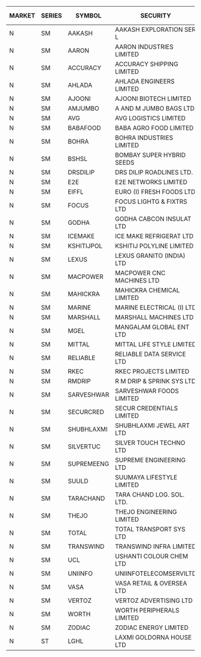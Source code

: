 


| MARKET | SERIES | SYMBOL | SECURITY | PREV CL PR | OPEN PRICE | HIGH PRICE | LOW PRICE | CLOSE PRICE | NET TRDVAL | NET TRDQTY | CORP IND | HI 52 WK | LO 52 WK |
| ----- | ----- | ----- | ----- | ----- | ----- | ----- | ----- | ----- | ----- | ----- | ----- | ----- | ----- |
| N | SM | AAKASH | AAKASH EXPLORATION SER L | 23.30 | 22.15 | 22.15 | 22.15 | 22.15 | 66450.00 | 3000 |  | 87.80 | 14.10 |
| N | SM | AARON | AARON INDUSTRIES LIMITED | 40.30 | 40.15 | 40.15 | 40.15 | 40.15 | 132495.00 | 3300 |  | 53.50 | 39.00 |
| N | SM | ACCURACY | ACCURACY SHIPPING LIMITED | 16.65 | 15.85 | 15.85 | 15.85 | 15.85 | 50720.00 | 3200 |  | 82.00 | 12.35 |
| N | SM | AHLADA | AHLADA ENGINEERS LIMITED | 45.70 | 44.00 | 45.85 | 44.00 | 45.85 | 89850.00 | 2000 |  | 92.00 | 36.30 |
| N | SM | AJOONI | AJOONI BIOTECH LIMITED | 7.25 | 7.25 | 7.25 | 7.10 | 7.10 | 57400.00 | 8000 |  | 18.95 | 7.10 |
| N | SM | AMJUMBO | A AND M JUMBO BAGS LTD | 6.35 | 6.05 | 6.05 | 6.05 | 6.05 | 96800.00 | 16000 |  | 50.00 | 6.05 |
| N | SM | AVG | AVG LOGISTICS LIMITED | 23.10 | 24.25 | 24.25 | 24.25 | 24.25 | 58200.00 | 2400 |  | 108.00 | 23.10 |
| N | SM | BABAFOOD | BABA AGRO FOOD LIMITED | 45.20 | 36.30 | 36.30 | 36.30 | 36.30 | 72600.00 | 2000 |  | 70.00 | 36.30 |
| N | SM | BOHRA | BOHRA INDUSTRIES LIMITED | .70 | .65 | .65 | .65 | .65 | 14300.00 | 22000 |  | 15.05 | .35 |
| N | SM | BSHSL | BOMBAY SUPER HYBRID SEEDS | 109.60 | 109.00 | 109.20 | 109.00 | 109.20 | 261840.00 | 2400 |  | 136.00 | 98.20 |
| N | SM | DRSDILIP | DRS DILIP ROADLINES LTD. | 70.00 | 70.95 | 70.95 | 70.95 | 70.95 | 567600.00 | 8000 |  | 78.00 | 65.50 |
| N | SM | E2E | E2E NETWORKS LIMITED | 14.35 | 14.35 | 14.35 | 14.35 | 14.35 | 28700.00 | 2000 |  | 49.60 | 13.30 |
| N | SM | EIFFL | EURO (I) FRESH FOODS LTD | 78.30 | 78.00 | 82.00 | 77.50 | 77.50 | 439600.00 | 5600 |  | 131.00 | 71.00 |
| N | SM | FOCUS | FOCUS LIGHTG & FIXTRS LTD | 17.15 | 16.40 | 16.60 | 16.30 | 16.30 | 392550.00 | 24000 |  | 173.60 | 16.30 |
| N | SM | GODHA | GODHA CABCON INSULAT LTD | 23.05 | 23.75 | 23.75 | 23.75 | 23.75 | 95000.00 | 4000 |  | 28.00 | 10.95 |
| N | SM | ICEMAKE | ICE MAKE REFRIGERAT LTD | 36.15 | 36.15 | 36.20 | 36.15 | 36.20 | 433900.00 | 12000 |  | 85.00 | 25.65 |
| N | SM | KSHITIJPOL | KSHITIJ POLYLINE LIMITED | 23.00 | 24.00 | 24.80 | 23.50 | 24.80 | 289200.00 | 12000 |  | 37.50 | 19.20 |
| N | SM | LEXUS | LEXUS GRANITO (INDIA) LTD | 5.05 | 5.30 | 5.30 | 5.05 | 5.30 | 26250.00 | 5000 |  | 28.35 | 4.55 |
| N | SM | MACPOWER | MACPOWER CNC MACHINES LTD | 39.50 | 39.95 | 39.95 | 39.50 | 39.70 | 238125.00 | 6000 |  | 154.85 | 33.30 |
| N | SM | MAHICKRA | MAHICKRA CHEMICAL LIMITED | 77.50 | 76.60 | 76.60 | 75.50 | 75.50 | 341400.00 | 4500 |  | 93.50 | 45.10 |
| N | SM | MARINE | MARINE ELECTRICAL (I) LTD | 90.75 | 90.00 | 90.90 | 90.00 | 90.25 | 902500.00 | 10000 |  | 123.00 | 78.00 |
| N | SM | MARSHALL | MARSHALL MACHINES LTD | 9.65 | 9.00 | 9.00 | 9.00 | 9.00 | 27000.00 | 3000 |  | 26.20 | 7.75 |
| N | SM | MGEL | MANGALAM GLOBAL ENT LTD | 54.75 | 54.25 | 54.25 | 54.25 | 54.25 | 108500.00 | 2000 |  | 58.30 | 51.05 |
| N | SM | MITTAL | MITTAL LIFE STYLE LIMITED | 101.05 | 101.50 | 101.60 | 101.40 | 101.40 | 634437.50 | 6250 |  | 167.00 | 76.35 |
| N | SM | RELIABLE | RELIABLE DATA SERVICE LTD | 25.65 | 24.40 | 24.40 | 24.40 | 24.40 | 58560.00 | 2400 |  | 53.80 | 23.80 |
| N | SM | RKEC | RKEC PROJECTS LIMITED | 34.00 | 35.00 | 35.00 | 35.00 | 35.00 | 70000.00 | 2000 |  | 68.00 | 26.20 |
| N | SM | RMDRIP | R M DRIP & SPRINK SYS LTD | 29.65 | 29.65 | 31.10 | 29.65 | 31.10 | 556800.00 | 18000 |  | 47.00 | 13.00 |
| N | SM | SARVESHWAR | SARVESHWAR FOODS LIMITED | 10.65 | 11.15 | 11.15 | 11.15 | 11.15 | 53520.00 | 4800 |  | 43.85 | 8.45 |
| N | SM | SECURCRED | SECUR CREDENTIALS LIMITED | 14.25 | 13.55 | 14.95 | 13.55 | 14.95 | 99090.00 | 7200 |  | 110.00 | 13.55 |
| N | SM | SHUBHLAXMI | SHUBHLAXMI JEWEL ART LTD | 24.95 | 22.75 | 25.00 | 22.75 | 25.00 | 97750.00 | 4000 |  | 209.50 | 21.60 |
| N | SM | SILVERTUC | SILVER TOUCH TECHNO LTD | 102.00 | 102.00 | 103.00 | 102.00 | 102.50 | 410000.00 | 4000 |  | 140.00 | 93.00 |
| N | SM | SUPREMEENG | SUPREME ENGINEERING LTD | 17.85 | 17.00 | 17.05 | 17.00 | 17.00 | 1156200.00 | 68000 |  | 42.00 | 13.20 |
| N | SM | SUULD | SUUMAYA LIFESTYLE LIMITED | 31.00 | 30.00 | 32.50 | 30.00 | 32.50 | 748000.00 | 24000 |  | 34.30 | 15.05 |
| N | SM | TARACHAND | TARA CHAND LOG. SOL. LTD. | 34.65 | 38.50 | 38.50 | 38.50 | 38.50 | 77000.00 | 2000 |  | 43.75 | 21.10 |
| N | SM | THEJO | THEJO ENGINEERING LIMITED | 406.60 | 406.60 | 406.60 | 386.55 | 386.55 | 317350.00 | 800 |  | 607.70 | 386.55 |
| N | SM | TOTAL | TOTAL TRANSPORT SYS LTD | 23.25 | 24.40 | 24.40 | 24.40 | 24.40 | 219600.00 | 9000 |  | 48.95 | 17.50 |
| N | SM | TRANSWIND | TRANSWIND INFRA LIMITED | 3.10 | 2.95 | 2.95 | 2.95 | 2.95 | 11800.00 | 4000 |  | 10.35 | 2.85 |
| N | SM | UCL | USHANTI COLOUR CHEM LTD | 23.90 | 28.50 | 28.50 | 28.25 | 28.25 | 113500.00 | 4000 |  | 71.85 | 20.50 |
| N | SM | UNIINFO | UNIINFOTELECOMSERVILTD | 13.55 | 13.40 | 13.70 | 13.40 | 13.60 | 189700.00 | 14000 |  | 44.80 | 12.00 |
| N | SM | VASA | VASA RETAIL & OVERSEA LTD | 6.55 | 6.55 | 6.55 | 6.55 | 6.55 | 52400.00 | 8000 |  | 24.95 | 6.25 |
| N | SM | VERTOZ | VERTOZ ADVERTISING LTD | 70.25 | 71.00 | 73.65 | 70.00 | 73.65 | 690360.00 | 9600 |  | 211.00 | 47.75 |
| N | SM | WORTH | WORTH PERIPHERALS LIMITED | 36.45 | 37.00 | 37.00 | 36.00 | 36.00 | 327750.00 | 9000 |  | 72.95 | 33.80 |
| N | SM | ZODIAC | ZODIAC ENERGY LIMITED | 12.75 | 12.15 | 12.15 | 12.15 | 12.15 | 24300.00 | 2000 |  | 32.00 | 11.25 |
| N | ST | LGHL | LAXMI GOLDORNA HOUSE LTD | 15.05 | 15.45 | 15.80 | 14.95 | 14.95 | 1101600.00 | 72000 |  | 15.80 | 14.65 |



